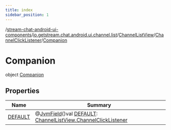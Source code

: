 ```yaml
---
title: index
sidebar_position: 1
---
```

/[stream-chat-android-ui-components](../../../../index.md)/[io.getstream.chat.android.ui.channel.list](../../../index.md)/[ChannelListView](../../index.md)/[ChannelClickListener](../index.md)/[Companion](index.md)  
  
  
  
# Companion  
object [Companion](index.md)  
  
## Properties  
  
|  Name |  Summary | 
|---|---|
| <a name="io.getstream.chat.android.ui.channel.list/ChannelListView.ChannelClickListener.Companion/DEFAULT/#/PointingToDeclaration/"></a>[DEFAULT](DEFAULT.md)| <a name="io.getstream.chat.android.ui.channel.list/ChannelListView.ChannelClickListener.Companion/DEFAULT/#/PointingToDeclaration/"></a>@[JvmField](https://kotlinlang.org/api/latest/jvm/stdlib/kotlin.jvm/-jvm-field/index.html)()val [DEFAULT](DEFAULT.md): [ChannelListView.ChannelClickListener](../index.md)|

